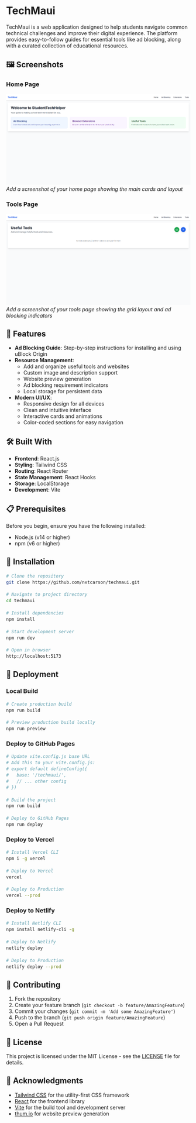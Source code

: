 # TechMaui

TechMaui is a web application designed to help students navigate common technical challenges and improve their digital experience. The platform provides easy-to-follow guides for essential tools like ad blocking, along with a curated collection of educational resources.

## 🖼️ Screenshots

### Home Page
![Home Page](docs/images/home.png)
*Add a screenshot of your home page showing the main cards and layout*

### Tools Page
![Tools Page](docs/images/tools.png)
*Add a screenshot of your tools page showing the grid layout and ad blocking indicators*

## 🚀 Features

- **Ad Blocking Guide**: Step-by-step instructions for installing and using uBlock Origin
- **Resource Management**:
  - Add and organize useful tools and websites
  - Custom image and description support
  - Website preview generation
  - Ad blocking requirement indicators
  - Local storage for persistent data
- **Modern UI/UX**:
  - Responsive design for all devices
  - Clean and intuitive interface
  - Interactive cards and animations
  - Color-coded sections for easy navigation

## 🛠️ Built With

- **Frontend**: React.js
- **Styling**: Tailwind CSS
- **Routing**: React Router
- **State Management**: React Hooks
- **Storage**: LocalStorage
- **Development**: Vite

## 📋 Prerequisites

Before you begin, ensure you have the following installed:
- Node.js (v14 or higher)
- npm (v6 or higher)

## 🔧 Installation

```bash
# Clone the repository
git clone https://github.com/nxtcarson/techmaui.git

# Navigate to project directory
cd techmaui

# Install dependencies
npm install

# Start development server
npm run dev

# Open in browser
http://localhost:5173
```

## 🚀 Deployment

### Local Build
```bash
# Create production build
npm run build

# Preview production build locally
npm run preview
```

### Deploy to GitHub Pages
```bash
# Update vite.config.js base URL
# Add this to your vite.config.js:
# export default defineConfig({
#   base: '/techmaui/',
#   // ... other config
# })

# Build the project
npm run build

# Deploy to GitHub Pages
npm run deploy
```

### Deploy to Vercel
```bash
# Install Vercel CLI
npm i -g vercel

# Deploy to Vercel
vercel

# Deploy to Production
vercel --prod
```

### Deploy to Netlify
```bash
# Install Netlify CLI
npm install netlify-cli -g

# Deploy to Netlify
netlify deploy

# Deploy to Production
netlify deploy --prod
```

## 🤝 Contributing

1. Fork the repository
2. Create your feature branch (`git checkout -b feature/AmazingFeature`)
3. Commit your changes (`git commit -m 'Add some AmazingFeature'`)
4. Push to the branch (`git push origin feature/AmazingFeature`)
5. Open a Pull Request

## 📝 License

This project is licensed under the MIT License - see the [LICENSE](LICENSE) file for details.

## 🙏 Acknowledgments

- [Tailwind CSS](https://tailwindcss.com/) for the utility-first CSS framework
- [React](https://reactjs.org/) for the frontend library
- [Vite](https://vitejs.dev/) for the build tool and development server
- [thum.io](https://www.thum.io/) for website preview generation 